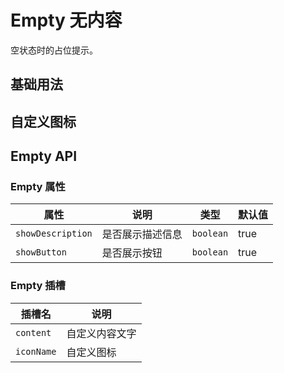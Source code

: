 <!--
 * @Author: 2171204141@qq.com
 * @Date: 2024-12-24 11:41:57
 * @LastEditors: Dream
 * @Description:
-->

# Empty 无内容

空状态时的占位提示。

## 基础用法

<demo vue="../../example/empty/base.vue"></demo>

## 自定义图标

<demo vue="../../example/empty/extend.vue"></demo>

## Empty API

### Empty 属性

| 属性              | 说明             | 类型      | 默认值 |
| ----------------- | ---------------- | --------- | ------ |
| `showDescription` | 是否展示描述信息 | `boolean` | true   |
| `showButton`      | 是否展示按钮     | `boolean` | true   |

### Empty 插槽

| 插槽名     | 说明           |
| ---------- | -------------- |
| `content`  | 自定义内容文字 |
| `iconName` | 自定义图标     |
